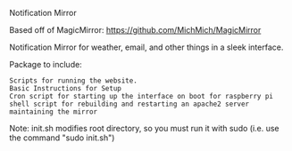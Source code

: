 Notification Mirror

Based off of MagicMirror: https://github.com/MichMich/MagicMirror

Notification Mirror for weather, email, and other things in a sleek interface.

Package to include:

	Scripts for running the website.
	Basic Instructions for Setup
	Cron script for starting up the interface on boot for raspberry pi
	shell script for rebuilding and restarting an apache2 server maintaining the mirror

Note:
	init.sh modifies root directory, so you must run it with sudo (i.e. use the command "sudo init.sh")
